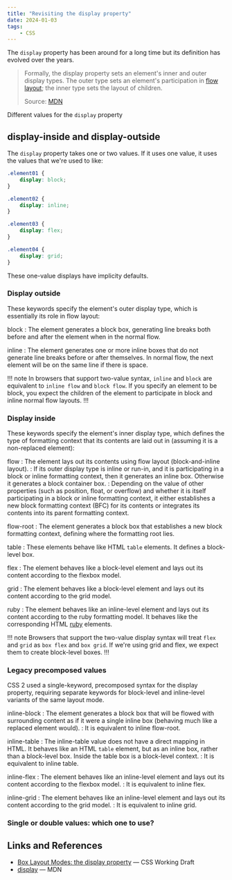 ```yaml
---
title: "Revisiting the display property"
date: 2024-01-03
tags:
	- CSS
---
```


The `display` property has been around for a long time but its definition has evolved over the years.

> Formally, the display property sets an element's inner and outer display types. The outer type sets an element's participation in [flow layout](https://developer.mozilla.org/en-US/docs/Web/CSS/CSS_flow_layout); the inner type sets the layout of children.
>
> Source: [MDN](https://developer.mozilla.org/en-US/docs/Web/CSS/display)

Different values for the `display` property

## display-inside and display-outside

The `display` property takes one or two values. If it uses one value, it uses the values that we're used to like:

```css
.element01 {
	display: block;
}

.element02 {
	display: inline;
}

.element03 {
	display: flex;
}

.element04 {
	display: grid;
}
```

These one-value displays have implicity defaults.

### Display outside

These keywords specify the element's outer display type, which is essentially its role in flow layout:

block
: The element generates a block box, generating line breaks both before and after the element when in the normal flow.

inline
: The element generates one or more inline boxes that do not generate line breaks before or after themselves. In normal flow, the next element will be on the same line if there is space.

!!! note
In browsers that support two-value syntax, `inline` and `block` are equivalent to `inline flow` and `block flow`.  If you specify an element to be block, you expect the children of the element to participate in block and inline normal flow layouts.
!!!

### Display inside

These keywords specify the element's inner display type, which defines the type of formatting context that its contents are laid out in (assuming it is a non-replaced element):

flow
: The element lays out its contents using flow layout (block-and-inline layout).
: If its outer display type is inline or run-in, and it is participating in a block or inline formatting context, then it generates an inline box. Otherwise it generates a block container box.
: Depending on the value of other properties (such as position, float, or overflow) and whether it is itself participating in a block or inline formatting context, it either establishes a new block formatting context (BFC) for its contents or integrates its contents into its parent formatting context.

flow-root
: The element generates a block box that establishes a new block formatting context, defining where the formatting root lies.

table
: These elements behave like HTML `table` elements. It defines a block-level box.

flex
: The element behaves like a block-level element and lays out its content according to the flexbox model.

grid
: The element behaves like a block-level element and lays out its content according to the grid model.

ruby
: The element behaves like an inline-level element and lays out its content according to the ruby formatting model. It behaves like the corresponding HTML [ruby](https://developer.mozilla.org/en-US/docs/Web/HTML/Element/ruby) elements.

!!! note
Browsers that support the two-value display syntax will treat `flex` and `grid` as `box flex` and `box grid`.  If we're using grid and flex, we expect them to create block-level boxes.
!!!

### Legacy precomposed values

CSS 2 used a single-keyword, precomposed syntax for the display property, requiring separate keywords for block-level and inline-level variants of the same layout mode.

inline-block
: The element generates a block box that will be flowed with surrounding content as if it were a single inline box (behaving much like a replaced element would).
: It is equivalent to inline flow-root.

inline-table
: The inline-table value does not have a direct mapping in HTML. It behaves like an HTML `table` element, but as an inline box, rather than a block-level box. Inside the table box is a block-level context.
: It is equivalent to inline table.

inline-flex
: The element behaves like an inline-level element and lays out its content according to the flexbox model.
: It is equivalent to inline flex.

inline-grid
: The element behaves like an inline-level element and lays out its content according to the grid model.
: It is equivalent to inline grid.

### Single or double values: which one to use?

## Links and References

* [Box Layout Modes: the display property](https://drafts.csswg.org/css-display/#the-display-properties) &mdash; CSS Working Draft
* [display](https://developer.mozilla.org/en-US/docs/Web/CSS/display) &mdash; MDN


